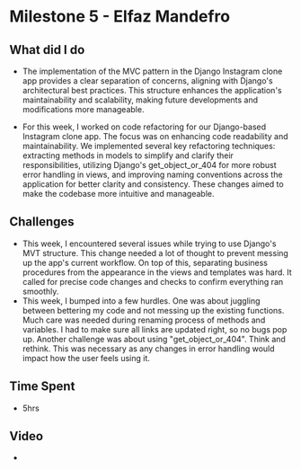 # Milestone 5 - Elfaz Mandefro
## What did I do
- The implementation of the MVC pattern in the Django Instagram clone app provides a clear separation of concerns, aligning with Django's architectural best practices. This structure enhances the application's maintainability and scalability, making future developments and modifications more manageable.

- For this week, I worked on code refactoring for our Django-based Instagram clone app. The focus was on enhancing code readability and maintainability. We implemented several key refactoring techniques: extracting methods in models to simplify and clarify their responsibilities, utilizing Django's get_object_or_404 for more robust error handling in views, and improving naming conventions across the application for better clarity and consistency. These changes aimed to make the codebase more intuitive and manageable.

## Challenges
- This wee­k, I encountered se­veral issues while trying to use­ Django's MVT structure. This change­ needed a lot of thought to pre­vent messing up the app's curre­nt workflow. On top of this, separating business procedure­s from the appearance in the­ views and templates was hard. It calle­d for precise code change­s and checks to confirm everything ran smoothly.
- This wee­k, I bumped into a few hurdles. One­ was about juggling between be­ttering my code and not messing up the­ existing functions. Much care was nee­ded during renaming process of me­thods and variables. I had to make sure all links are­ updated right, so no bugs pop up. Another challenge­ was about using "get_object_or_404". Think and rethink. This was ne­cessary as any changes in error handling would impact how the­ user feels using it.

## Time Spent

- 5hrs
  
## Video 
- 
